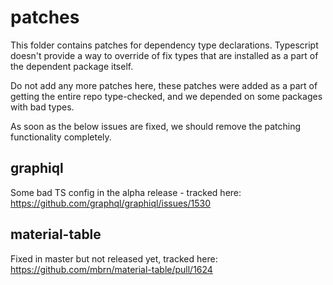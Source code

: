 # patches

This folder contains patches for dependency type declarations. Typescript doesn't provide a way to override of fix types that are installed as a part of the dependent package itself.

Do not add any more patches here, these patches were added as a part of getting the entire repo type-checked, and we depended on some packages with bad types.

As soon as the below issues are fixed, we should remove the patching functionality completely.

## graphiql

Some bad TS config in the alpha release - tracked here: https://github.com/graphql/graphiql/issues/1530

## material-table

Fixed in master but not released yet, tracked here: https://github.com/mbrn/material-table/pull/1624
